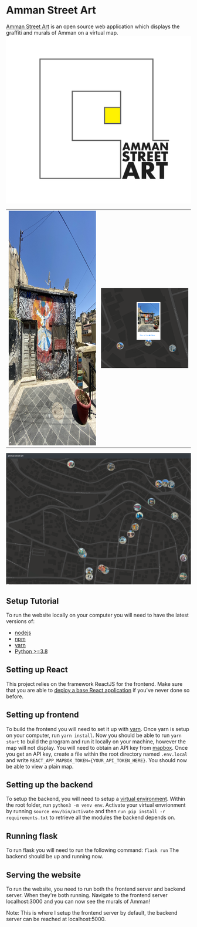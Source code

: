 # Amman Street Art

[Amman Street Art](www.ammanstreetart.com) is an open source web application which displays the graffiti and murals of Amman on a virtual map. 
![amman street art](/examples/ASA_logo_1.png)

<table>
  <tr>
    <td> <img src="/examples/IMG_5155.jpeg"  alt="1" width = 700px height = 640px ></td>
    <td><img src="/examples/capture2.PNG" alt="2" width=700px ></td>
   </tr> 
</table>

![website](/examples/Capture3.PNG)

## Setup Tutorial

To run the website locally on your computer you will need to have the latest versions of:
* [nodejs](https://nodejs.org/en/download/)
* [npm](https://www.npmjs.com/get-npm) 
* [yarn](https://yarnpkg.com/getting-started/install) 
* [Python >=3.8](https://www.python.org/downloads/)

## Setting up React

This project relies on the framework ReactJS for the frontend. Make sure that you are able to [deploy a base React application](https://reactjs.org/docs/getting-started.html) if you've never done so before.

## Setting up frontend 

To build the frontend you will need to set it up with [yarn](https://yarnpkg.com/getting-started/install). Once yarn is setup on your computer, run `yarn install`. Now you should be able to run `yarn start` to build the program and run it locally on your machine, however the map will not display. You will need to obtain an API key from [mapbox](https://www.mapbox.com/maps/). Once you get an API key, create a file within the root directory named `.env.local` and write `REACT_APP_MAPBOX_TOKEN={YOUR_API_TOKEN_HERE}`. You should now be able to view a plain map. 

## Setting up the backend

To setup the backend, you will need to setup a [virtual environment](https://docs.python.org/3/tutorial/venv.html). Within the root folder, run `python3 -m venv env`. Activate your virtual envrionment by running `source env/bin/activate` and then `run pip install -r requirements.txt` to retrieve all the modules the backend depends on. 

## Running flask

To run flask you will need to run the following command:
`flask run`
The backend should be up and running now. 

## Serving the website

To run the website, you need to run both the frontend server and backend server. When they're both running. Navigate to the frontend server localhost:3000 and you can now see the murals of Amman! 

Note: This is where I setup the frontend server by default, the backend server can be reached at localhost:5000. 

